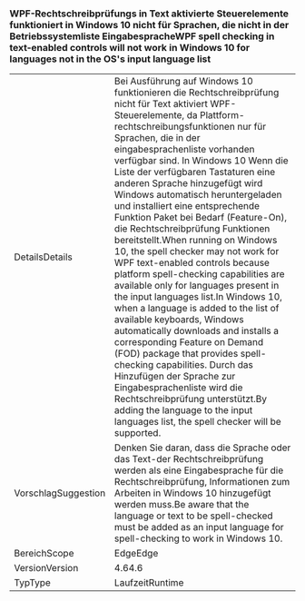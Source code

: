 ### <a name="wpf-spell-checking-in-text-enabled-controls-will-not-work-in-windows-10-for-languages-not-in-the-oss-input-language-list"></a><span data-ttu-id="b8f9d-101">WPF-Rechtschreibprüfungs in Text aktivierte Steuerelemente funktioniert in Windows 10 nicht für Sprachen, die nicht in der Betriebssystemliste Eingabesprache</span><span class="sxs-lookup"><span data-stu-id="b8f9d-101">WPF spell checking in text-enabled controls will not work in Windows 10 for languages not in the OS's input language list</span></span>

|   |   |
|---|---|
|<span data-ttu-id="b8f9d-102">Details</span><span class="sxs-lookup"><span data-stu-id="b8f9d-102">Details</span></span>|<span data-ttu-id="b8f9d-103">Bei Ausführung auf Windows 10 funktionieren die Rechtschreibprüfung nicht für Text aktiviert WPF-Steuerelemente, da Plattform-rechtschreibungsfunktionen nur für Sprachen, die in der eingabesprachenliste vorhanden verfügbar sind. In Windows 10 Wenn die Liste der verfügbaren Tastaturen eine anderen Sprache hinzugefügt wird Windows automatisch heruntergeladen und installiert eine entsprechende Funktion Paket bei Bedarf (Feature-On), die Rechtschreibprüfung Funktionen bereitstellt.</span><span class="sxs-lookup"><span data-stu-id="b8f9d-103">When running on Windows 10, the spell checker may not work for WPF text-enabled controls because platform spell-checking capabilities are available only for languages present in the input languages list.In Windows 10, when a language is added to the list of available keyboards, Windows automatically downloads and installs a corresponding Feature on Demand (FOD) package that provides spell-checking capabilities.</span></span> <span data-ttu-id="b8f9d-104">Durch das Hinzufügen der Sprache zur Eingabesprachenliste wird die Rechtschreibprüfung unterstützt.</span><span class="sxs-lookup"><span data-stu-id="b8f9d-104">By adding the language to the input languages list, the spell checker will be supported.</span></span>|
|<span data-ttu-id="b8f9d-105">Vorschlag</span><span class="sxs-lookup"><span data-stu-id="b8f9d-105">Suggestion</span></span>|<span data-ttu-id="b8f9d-106">Denken Sie daran, dass die Sprache oder das Text-der Rechtschreibprüfung werden als eine Eingabesprache für die Rechtschreibprüfung, Informationen zum Arbeiten in Windows 10 hinzugefügt werden muss.</span><span class="sxs-lookup"><span data-stu-id="b8f9d-106">Be aware that the language or text to be spell-checked must be added as an input language for spell-checking to work in Windows 10.</span></span>|
|<span data-ttu-id="b8f9d-107">Bereich</span><span class="sxs-lookup"><span data-stu-id="b8f9d-107">Scope</span></span>|<span data-ttu-id="b8f9d-108">Edge</span><span class="sxs-lookup"><span data-stu-id="b8f9d-108">Edge</span></span>|
|<span data-ttu-id="b8f9d-109">Version</span><span class="sxs-lookup"><span data-stu-id="b8f9d-109">Version</span></span>|<span data-ttu-id="b8f9d-110">4.6</span><span class="sxs-lookup"><span data-stu-id="b8f9d-110">4.6</span></span>|
|<span data-ttu-id="b8f9d-111">Typ</span><span class="sxs-lookup"><span data-stu-id="b8f9d-111">Type</span></span>|<span data-ttu-id="b8f9d-112">Laufzeit</span><span class="sxs-lookup"><span data-stu-id="b8f9d-112">Runtime</span></span>|

